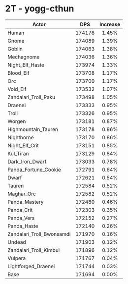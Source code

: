 # 2T - yogg-cthun
| Actor | DPS | Increase |
|---|:---:|:---:|
|Human|174178|1.45%|
|Gnome|174089|1.39%|
|Goblin|174063|1.38%|
|Mechagnome|174036|1.36%|
|Night_Elf_Haste|173974|1.33%|
|Blood_Elf|173708|1.17%|
|Orc|173700|1.17%|
|Void_Elf|173532|1.07%|
|Zandalari_Troll_Paku|173498|1.05%|
|Draenei|173333|0.95%|
|Troll|173326|0.95%|
|Worgen|173181|0.87%|
|Highmountain_Tauren|173178|0.86%|
|Nightborne|173170|0.86%|
|Night_Elf_Crit|173151|0.85%|
|Kul_Tiran|173129|0.84%|
|Dark_Iron_Dwarf|173033|0.78%|
|Panda_Fortune_Cookie|172791|0.64%|
|Dwarf|172621|0.54%|
|Tauren|172584|0.52%|
|Maghar_Orc|172582|0.52%|
|Panda_Mastery|172480|0.46%|
|Panda_Crit|172303|0.35%|
|Panda_Vers|172152|0.27%|
|Panda_Haste|172140|0.26%|
|Zandalari_Troll_Bwonsamdi|171970|0.16%|
|Undead|171903|0.12%|
|Zandalari_Troll_Kimbul|171896|0.12%|
|Vulpera|171767|0.04%|
|Lightforged_Draenei|171744|0.03%|
|Base|171694|0.00%|
